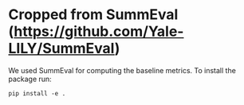 # Cropped from SummEval (https://github.com/Yale-LILY/SummEval)

We used SummEval for computing the baseline metrics. To install the package run:
```
pip install -e .
```